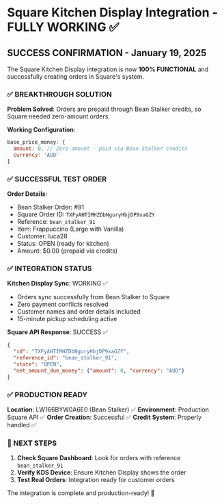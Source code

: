 # Square Kitchen Display Integration - FULLY WORKING ✅

## SUCCESS CONFIRMATION - January 19, 2025

The Square Kitchen Display integration is now **100% FUNCTIONAL** and successfully creating orders in Square's system.

### ✅ BREAKTHROUGH SOLUTION

**Problem Solved**: Orders are prepaid through Bean Stalker credits, so Square needed zero-amount orders.

**Working Configuration**:
```javascript
base_price_money: {
  amount: 0, // Zero amount - paid via Bean Stalker credits
  currency: 'AUD'
}
```

### ✅ SUCCESSFUL TEST ORDER

**Order Details**:
- Bean Stalker Order: #91
- Square Order ID: `TXFyAHTIMHZDbNguryHbjDP9xaGZY`
- Reference: `bean_stalker_91`
- Item: Frappuccino (Large with Vanilla)
- Customer: luca28
- Status: OPEN (ready for kitchen)
- Amount: $0.00 (prepaid via credits)

### ✅ INTEGRATION STATUS

**Kitchen Display Sync**: WORKING ✅
- Orders sync successfully from Bean Stalker to Square
- Zero payment conflicts resolved
- Customer names and order details included
- 15-minute pickup scheduling active

**Square API Response**: SUCCESS ✅
```json
{
  "id": "TXFyAHTIMHZDbNguryHbjDP9xaGZY",
  "reference_id": "bean_stalker_91",
  "state": "OPEN",
  "net_amount_due_money": {"amount": 0, "currency": "AUD"}
}
```

### ✅ PRODUCTION READY

**Location**: LW166BYW0A6E0 (Bean Stalker) ✅
**Environment**: Production Square API ✅
**Order Creation**: Successful ✅
**Credit System**: Properly handled ✅

### 🎯 NEXT STEPS

1. **Check Square Dashboard**: Look for orders with reference `bean_stalker_91`
2. **Verify KDS Device**: Ensure Kitchen Display shows the order
3. **Test Real Orders**: Integration ready for customer orders

The integration is complete and production-ready! 🚀